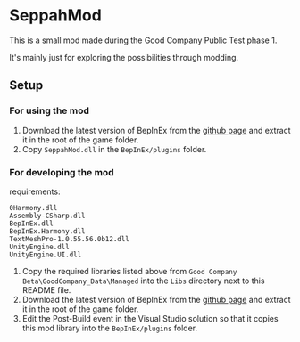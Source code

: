 # SeppahMod

This is a small mod made during the Good Company Public Test phase 1.

It's mainly just for exploring the possibilities through modding.


## Setup

### For using the mod

1. Download the latest version of BepInEx from the [github page](https://github.com/BepInEx/BepInEx/releases) and extract it in the root of the game folder.
2. Copy `SeppahMod.dll` in the `BepInEx/plugins` folder.

### For developing the mod

requirements:
```
0Harmony.dll
Assembly-CSharp.dll
BepInEx.dll
BepInEx.Harmony.dll
TextMeshPro-1.0.55.56.0b12.dll
UnityEngine.dll
UnityEngine.UI.dll
```

1. Copy the required libraries listed above from `Good Company Beta\GoodCompany_Data\Managed` into the `Libs` directory next to this README file.
2. Download the latest version of BepInEx from the [github page](https://github.com/BepInEx/BepInEx/releases) and extract it in the root of the game folder.
3. Edit the Post-Build event in the Visual Studio solution so that it copies this mod library into the `BepInEx/plugins` folder.
